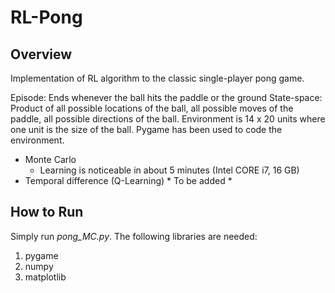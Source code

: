 # RL-Pong

## Overview
Implementation of RL algorithm to the classic single-player pong game.

Episode: Ends whenever the ball hits the paddle or the ground
State-space: Product of all possible locations of the ball, all possible moves of the paddle, all possible directions of the ball.
Environment is 14 x 20 units where one unit is the size of the ball. Pygame has been used to code the environment.

* Monte Carlo
	* Learning is noticeable in about 5 minutes (Intel CORE i7, 16 GB)
* Temporal difference (Q-Learning)
\* To be added \*

## How to Run
Simply run _pong_MC.py_. The following libraries are needed:
1. pygame
2. numpy
3. matplotlib
